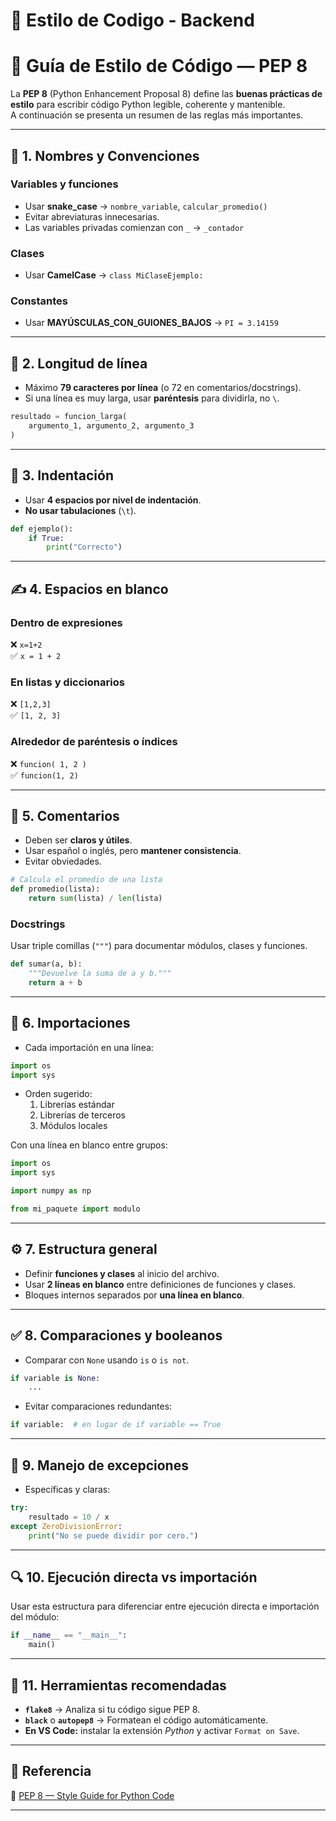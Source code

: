 # 🔧 Estilo de Codigo - Backend

# 🐍 Guía de Estilo de Código — PEP 8

La **PEP 8** (Python Enhancement Proposal 8) define las **buenas prácticas de estilo** para escribir código Python legible, coherente y mantenible.  
A continuación se presenta un resumen de las reglas más importantes.

---

## 🧩 1. Nombres y Convenciones

### Variables y funciones
- Usar **snake_case** → `nombre_variable`, `calcular_promedio()`
- Evitar abreviaturas innecesarias.
- Las variables privadas comienzan con `_` → `_contador`

### Clases
- Usar **CamelCase** → `class MiClaseEjemplo:`

### Constantes
- Usar **MAYÚSCULAS_CON_GUIONES_BAJOS** → `PI = 3.14159`

---

## 📏 2. Longitud de línea
- Máximo **79 caracteres por línea** (o 72 en comentarios/docstrings).
- Si una línea es muy larga, usar **paréntesis** para dividirla, no `\`.

```python
resultado = funcion_larga(
    argumento_1, argumento_2, argumento_3
)
```

---

## 🧠 3. Indentación
- Usar **4 espacios por nivel de indentación**.
- **No usar tabulaciones** (`\t`).

```python
def ejemplo():
    if True:
        print("Correcto")
```

---

## ✍️ 4. Espacios en blanco

### Dentro de expresiones  
❌ `x=1+2`  
✅ `x = 1 + 2`

### En listas y diccionarios  
❌ `[1,2,3]`  
✅ `[1, 2, 3]`

### Alrededor de paréntesis o índices  
❌ `funcion( 1, 2 )`  
✅ `funcion(1, 2)`

---

## 💬 5. Comentarios

- Deben ser **claros y útiles**.  
- Usar español o inglés, pero **mantener consistencia**.  
- Evitar obviedades.

```python
# Calcula el promedio de una lista
def promedio(lista):
    return sum(lista) / len(lista)
```

### Docstrings
Usar triple comillas (`"""`) para documentar módulos, clases y funciones.

```python
def sumar(a, b):
    """Devuelve la suma de a y b."""
    return a + b
```

---

## 🧱 6. Importaciones

- Cada importación en una línea:

```python
import os
import sys
```

- Orden sugerido:
  1. Librerías estándar  
  2. Librerías de terceros  
  3. Módulos locales  

Con una línea en blanco entre grupos:

```python
import os
import sys

import numpy as np

from mi_paquete import modulo
```

---

## ⚙️ 7. Estructura general

- Definir **funciones y clases** al inicio del archivo.  
- Usar **2 líneas en blanco** entre definiciones de funciones y clases.  
- Bloques internos separados por **una línea en blanco**.

---

## ✅ 8. Comparaciones y booleanos

- Comparar con `None` usando `is` o `is not`.

```python
if variable is None:
    ...
```

- Evitar comparaciones redundantes:

```python
if variable:  # en lugar de if variable == True
```

---

## 🧩 9. Manejo de excepciones

- Específicas y claras:

```python
try:
    resultado = 10 / x
except ZeroDivisionError:
    print("No se puede dividir por cero.")
```

---

## 🔍 10. Ejecución directa vs importación

Usar esta estructura para diferenciar entre ejecución directa e importación del módulo:

```python
if __name__ == "__main__":
    main()
```

---

## 🎨 11. Herramientas recomendadas

- **`flake8`** → Analiza si tu código sigue PEP 8.  
- **`black`** o **`autopep8`** → Formatean el código automáticamente.  
- **En VS Code:** instalar la extensión *Python* y activar `Format on Save`.

---

## 📘 Referencia 
📄 [PEP 8 — Style Guide for Python Code](doc\estilo-de-codigo\estilo-python-pep-8.pdf)

---

